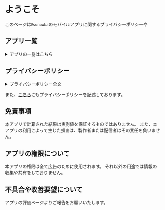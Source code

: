 # ようこそ

このページは`Esunowba`のモバイルアプリに関するプライバシーポリシーや

## アプリ一覧

<details>
<summary>アプリの一覧はこちら</summary>

### 電気設備計算アシスタント

作業現場で各値の確認をするときや、すぐに電圧降下などを計算するための計算機ツールです。

Android版
https://play.google.com/store/apps/details?id=com.github.snova301.elec_calculator

</details>


## プライバシーポリシー


<details>
<summary>プライバシーポリシー全文</summary>

Electric Facility Calculator(以下、本アプリ)のプライバシーポリシーについて

広告について

本アプリでは、広告配信ツールとしてAdMob(Google Inc.)を使用しており、AdMobがご利用者の情報を自動取得する場合があります。取得する情報、利用目的、第三者への提供等につきましては、以下の広告配信事業者のアプリケーション・プライバシーポリシーのリンクよりご確認ください。

Google 広告に関するポリシー https://policies.google.com/technologies/ads?hl=ja

利用状況解析ついて 本アプリでは、今後の開発の参考とするため、アプリの利用状況データを収集するツールとしてFirebase(Google Inc.)を使用しており、Firebaseがご利用者の情報を自動取得する場合があります。取得する情報、利用目的、第三者への提供等につきましては、以下のGoogleプライバシーポリシーのリンクよりご確認ください。

Google プライバシーポリシー https://policies.google.com/privacy?hl=ja

</details>


また、[こちら](privacypolicy.md)にもプライバシーポリシーを記述しております。

## 免責事項

本アプリで計算された結果は実測値を保証するものではありません。
また、本アプリの利用によって生じた損害は、製作者または配信者はその責任を負いません。


## アプリの権限について

本アプリの権限は全て広告のために使用されます。
それ以外の用途では情報の収集や共有をしておりません。



## 不具合や改善要望について

アプリの評価ページよりご報告をお願いいたします。
